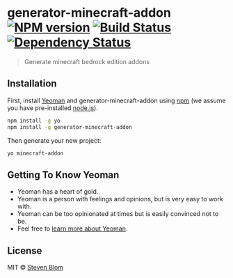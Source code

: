 # generator-minecraft-addon [![NPM version][npm-image]][npm-url] [![Build Status][travis-image]][travis-url] [![Dependency Status][daviddm-image]][daviddm-url]
> Generate minecraft bedrock edition addons

## Installation

First, install [Yeoman](http://yeoman.io) and generator-minecraft-addon using [npm](https://www.npmjs.com/) (we assume you have pre-installed [node.js](https://nodejs.org/)).

```bash
npm install -g yo
npm install -g generator-minecraft-addon
```

Then generate your new project:

```bash
yo minecraft-addon
```

## Getting To Know Yeoman

 * Yeoman has a heart of gold.
 * Yeoman is a person with feelings and opinions, but is very easy to work with.
 * Yeoman can be too opinionated at times but is easily convinced not to be.
 * Feel free to [learn more about Yeoman](http://yeoman.io/).

## License

MIT © [Steven Blom](http://github.com/AtomicBlom)


[npm-image]: https://badge.fury.io/js/generator-minecraft-addon.svg
[npm-url]: https://npmjs.org/package/generator-minecraft-addon
[travis-image]: https://travis-ci.org/minecraft-scripting-tools/generator-minecraft-addon.svg?branch=master
[travis-url]: https://travis-ci.org/minecraft-scripting-tools/generator-minecraft-addon
[daviddm-image]: https://david-dm.org/minecraft-scripting-tools/generator-minecraft-addon.svg?theme=shields.io
[daviddm-url]: https://david-dm.org/minecraft-scripting-tools/generator-minecraft-addon
